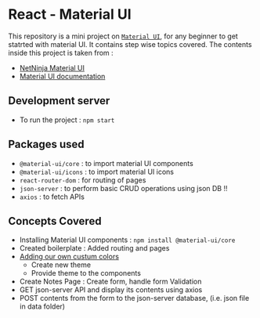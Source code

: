 # React - Material UI
This repository is a mini project on [`Material UI`](https://material-ui.com/getting-started/installation/), for any beginner to get statrted with material UI. It contains step wise topics covered. The contents inside this project is taken from :
- [NetNinja Material UI](https://www.youtube.com/playlist?list=PL4cUxeGkcC9gjxLvV4VEkZ6H6H4yWuS58)
- [Material UI documentation](https://material-ui.com/)

## Development server
- To run the project : `npm start`

## Packages used
- `@material-ui/core` : to import material UI components
- `@material-ui/icons` : to import material UI icons
- `react-router-dom` : for routing of pages
- `json-server` : to perform basic CRUD operations using json DB !!
- `axios` : to fetch APIs

## Concepts Covered
- Installing Material UI components : `npm install @material-ui/core`
- Created boilerplate : Added routing and pages
- [Adding our own custum colors](https://material-ui.com/customization/theming/)
  - Create new theme
  - Provide theme to the components
- Create Notes Page : Create form, handle form Validation
- GET json-server API and display its contents using axios 
- POST contents from the form to the json-server database, (i.e. json file in data folder)